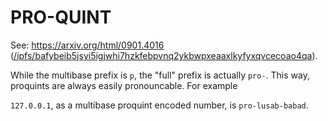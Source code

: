 # PRO-QUINT

See: https://arxiv.org/html/0901.4016 ([/ipfs/bafybeib5jsyi5igjwhi7hzkfebpvnq2ykbwpxeaaxlkyfyxqvcecoao4qa](https://dweb.link/ipfs/bafybeib5jsyi5igjwhi7hzkfebpvnq2ykbwpxeaaxlkyfyxqvcecoao4qa)).

While the multibase prefix is `p`, the "full" prefix is actually `pro-`. This way, proquints are always easily pronouncable. For example

`127.0.0.1`, as a multibase proquint encoded number, is `pro-lusab-babad`.
